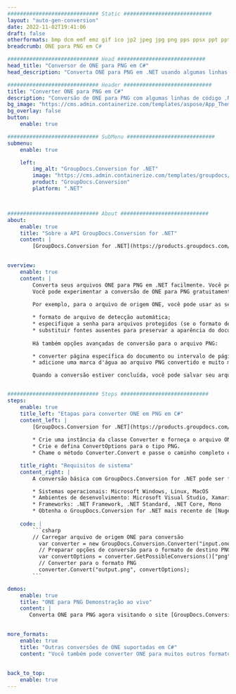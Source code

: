 ```yaml
---
############################# Static ############################
layout: "auto-gen-conversion"
date: 2022-11-02T19:41:06
draft: false
otherformats: bmp dcm emf emz gif ico jp2 jpeg jpg png pps ppsx ppt pptx psb psd svg svgz tga tif tiff webp wmf wmz
breadcrumb: ONE para PNG em C#

############################# Head ############################
head_title: "Conversor de ONE para PNG em C#"
head_description: "Converta ONE para PNG em .NET usando algumas linhas de código. Use a API de conversão de documentos do GroupDocs para converter mais de 160 formatos de arquivo."

############################# Header ############################
title: "Converter ONE para PNG em C#"
description: "Conversão de ONE para PNG com algumas linhas de código .NET"
bg_image: "https://cms.admin.containerize.com/templates/aspose/App_Themes/V3/images/bg/header1.png"
bg_overlay: false
button:
    enable: true

############################# SubMenu ############################
submenu:
    enable: true

    left:
        img_alt: "GroupDocs.Conversion for .NET"
        image: "https://cms.admin.containerize.com/templates/groupdocs/images/product-logos/90x90-noborder/groupdocs-conversion-net.png"
        product: "GroupDocs.Conversion"
        platform: ".NET"



############################# About ############################
about:
    enable: true
    title: "Sobre a API GroupDocs.Conversion for .NET"
    content: |
        [GroupDocs.Conversion for .NET](https://products.groupdocs.com/conversion/net/) pode ser usado para converter Microsoft Word, Excel, PowerPoint, PDF, Visio e outros formatos. GroupDocs.Conversion é uma API independente que é adequada para sistemas internos e de back-end onde é necessário alto desempenho. Não depende de nenhum software como Microsoft ou Open Office.
    

overview:
    enable: true
    content: |
        Converta seus arquivos ONE para PNG em .NET facilmente. Você pode usar apenas algumas linhas de código C# em qualquer plataforma de sua escolha, como - Windows, Linux, macOS.
        Você pode experimentar a conversão de ONE para PNG gratuitamente e avaliar a qualidade dos resultados da conversão. Juntamente com cenários de conversão de arquivo simples, você pode tentar opções mais avançadas para carregar o arquivo de origem ONE e para salvar o resultado de saída PNG. 
        
        Por exemplo, para o arquivo de origem ONE, você pode usar as seguintes opções de carregamento:

        * formato de arquivo de detecção automática;
        * especifique a senha para arquivos protegidos (se o formato de arquivo suportar);
        * substituir fontes ausentes para preservar a aparência do documento.
        
        Há também opções avançadas de conversão para o arquivo PNG:

        * converter página específica do documento ou intervalo de páginas;
        * adicione uma marca d'água ao arquivo PNG convertido e muito mais.

        Quando a conversão estiver concluída, você pode salvar seu arquivo PNG no caminho do arquivo local ou em qualquer armazenamento de terceiros, como FTP, Amazon S3, Google Drive, Dropbox etc. Observe - para converter ONE para {{ TO}} não há necessidade de nenhum software adicional instalado - como MS Office, Open Office, Adobe Acrobat Reader etc.


############################# Steps ############################
steps:
    enable: true
    title_left: "Etapas para converter ONE em PNG em C#"
    content_left: |
        [GroupDocs.Conversion for .NET](https://products.groupdocs.com/conversion/net/) torna mais fácil para os desenvolvedores converter um arquivo ONE para PNG com algumas linhas de código.
        
        * Crie uma instância da classe Converter e forneça o arquivo ONE com o caminho completo
        * Crie e defina ConvertOptions para o tipo PNG.
        * Chame o método Converter.Convert e passe o caminho completo e o formato (PNG) como parâmetro

    title_right: "Requisitos de sistema"
    content_right: |
        A conversão básica com GroupDocs.Conversion for .NET pode ser feita em apenas algumas etapas simples. Nossas APIs são suportadas em todas as principais plataformas e sistemas operacionais. Antes de executar o código abaixo, certifique-se de ter os seguintes pré-requisitos instalados em seu sistema.

        * Sistemas operacionais: Microsoft Windows, Linux, MacOS
        * Ambientes de desenvolvimento: Microsoft Visual Studio, Xamarin, MonoDevelop
        * Frameworks: .NET Framework, .NET Standard, .NET Core, Mono
        * Obtenha o GroupDocs.Conversion for .NET mais recente de [Nuget](https://www.nuget.org/packages/groupdocs.conversion)
         
    code: |
        ```csharp    
        // Carregar arquivo de origem ONE para conversão
          var converter = new GroupDocs.Conversion.Converter("input.one");
          // Preparar opções de conversão para o formato de destino PNG
          var convertOptions = converter.GetPossibleConversions()["png"].ConvertOptions;
          // Converter para o formato PNG
          converter.Convert("output.png", convertOptions);
        ```

demos:
    enable: true
    title: "ONE para PNG Demonstração ao vivo"
    content: |
       Converta ONE para PNG agora visitando o site [GroupDocs.Conversion App](https://products.groupdocs.app/conversion/family). A demonstração online tem as seguintes vantagens
          

more_formats:
    enable: true
    title: "Outras conversões de ONE suportadas em C#"
    content: "Você também pode converter ONE para muitos outros formatos de arquivo. Por favor, veja a lista abaixo."
       
       
back_to_top:
    enable: true
---
```

